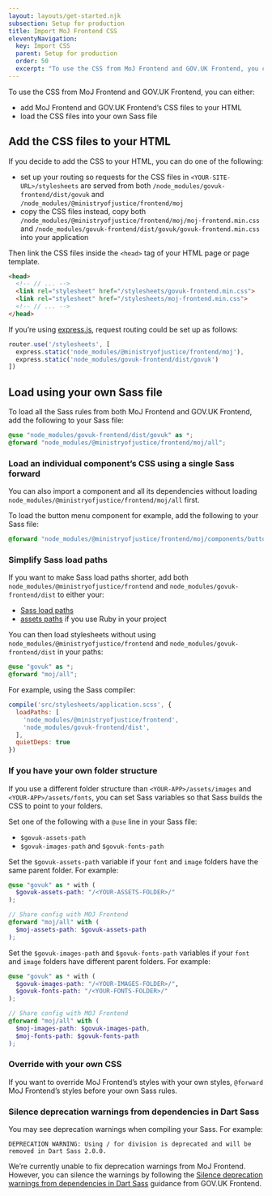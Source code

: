```yaml
---
layout: layouts/get-started.njk
subsection: Setup for production
title: Import MoJ Frontend CSS
eleventyNavigation:
  key: Import CSS
  parent: Setup for production
  order: 50
  excerpt: "To use the CSS from MoJ Frontend and GOV.UK Frontend, you can either add MoJ Frontend and GOV.UK Frontend’s CSS files to your HTML or load the CSS files into your own Sass file."
---
```


To use the CSS from MoJ Frontend and GOV.UK Frontend, you can either:

- add MoJ Frontend and GOV.UK Frontend’s CSS files to your HTML
- load the CSS files into your own Sass file

## Add the CSS files to your HTML

If you decide to add the CSS to your HTML, you can do one of the following:

- set up your routing so requests for the CSS files in `<YOUR-SITE-URL>/stylesheets` are served from both `/node_modules/govuk-frontend/dist/govuk` and `/node_modules/@ministryofjustice/frontend/moj`
- copy the CSS files instead, copy both `/node_modules/@ministryofjustice/frontend/moj/moj-frontend.min.css` and `/node_modules/govuk-frontend/dist/govuk/govuk-frontend.min.css` into your application

Then link the CSS files inside the `<head>` tag of your HTML page or page template.

```html
<head>
  <!-- // ... -->
  <link rel="stylesheet" href="/stylesheets/govuk-frontend.min.css">
  <link rel="stylesheet" href="/stylesheets/moj-frontend.min.css">
  <!-- // ... -->
</head>
```

If you’re using [express.js](https://expressjs.com/), request routing could be set up as follows:

```js
router.use('/stylesheets', [
  express.static('node_modules/@ministryofjustice/frontend/moj'),
  express.static('node_modules/govuk-frontend/dist/govuk')
])
```

## Load using your own Sass file

To load all the Sass rules from both MoJ Frontend and GOV.UK Frontend, add the following to your Sass file:

```scss
@use "node_modules/govuk-frontend/dist/govuk" as *;
@forward "node_modules/@ministryofjustice/frontend/moj/all";
```

### Load an individual component’s CSS using a single Sass forward

You can also import a component and all its dependencies without loading `node_modules/@ministryofjustice/frontend/moj/all` first.

To load the button menu component for example, add the following to your Sass file:

```scss
@forward "node_modules/@ministryofjustice/frontend/moj/components/button-menu/button-menu";
```

### Simplify Sass load paths

If you want to make Sass load paths shorter, add both `node_modules/@ministryofjustice/frontend` and `node_modules/govuk-frontend/dist` to either your:

- [Sass load paths](https://sass-lang.com/documentation/at-rules/import#finding-the-file)
- [assets paths](http://guides.rubyonrails.org/asset_pipeline.html#search-paths) if you use Ruby in your project

You can then load stylesheets without using `node_modules/@ministryofjustice/frontend` and `node_modules/govuk-frontend/dist` in your paths:

```scss
@use "govuk" as *;
@forward "moj/all";
```

For example, using the Sass compiler:

```js
compile('src/stylesheets/application.scss', {
  loadPaths: [
    'node_modules/@ministryofjustice/frontend',
    'node_modules/govuk-frontend/dist',
  ],
  quietDeps: true
})
```

### If you have your own folder structure

If you use a different folder structure than `<YOUR-APP>/assets/images` and `<YOUR-APP>/assets/fonts`, you can set Sass variables so that Sass builds the CSS to point to your folders.

Set one of the following with a `@use` line in your Sass file:

- `$govuk-assets-path`
- `$govuk-images-path` and `$govuk-fonts-path`

Set the `$govuk-assets-path` variable if your `font` and `image` folders have the same parent folder. For example:

```scss
@use "govuk" as * with (
  $govuk-assets-path: "/<YOUR-ASSETS-FOLDER>/"
);

// Share config with MOJ Frontend
@forward "moj/all" with (
  $moj-assets-path: $govuk-assets-path
);
```

Set the `$govuk-images-path` and `$govuk-fonts-path` variables if your `font` and `image` folders have different parent folders. For example:

```scss
@use "govuk" as * with (
  $govuk-images-path: "/<YOUR-IMAGES-FOLDER>/",
  $govuk-fonts-path: "/<YOUR-FONTS-FOLDER>/"
);

// Share config with MOJ Frontend
@forward "moj/all" with (
  $moj-images-path: $govuk-images-path,
  $moj-fonts-path: $govuk-fonts-path
);
```

### Override with your own CSS

If you want to override MoJ Frontend’s styles with your own styles, `@forward` MoJ Frontend’s styles before your own Sass rules.

### Silence deprecation warnings from dependencies in Dart Sass

You may see deprecation warnings when compiling your Sass. For example:

```console
DEPRECATION WARNING: Using / for division is deprecated and will be removed in Dart Sass 2.0.0.
```

We’re currently unable to fix deprecation warnings from MoJ Frontend. However, you can silence the warnings by following the [Silence deprecation warnings from dependencies in Dart Sass](https://frontend.design-system.service.gov.uk/import-css/#simplify-sass-import-paths) guidance from GOV.UK Frontend.
